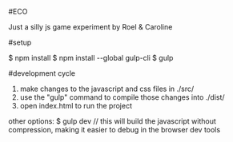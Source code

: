#ECO

Just a silly js game experiment by Roel & Caroline


#setup

$ npm install
$ npm install --global gulp-cli
$ gulp


#development cycle

1) make changes to the javascript and css files in ./src/
2) use the "gulp" command to compile those changes into ./dist/
3) open index.html to run the project

other options:
$ gulp dev // this will build the javascript without compression, making it easier to debug in the browser dev tools
